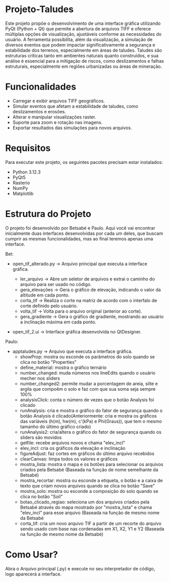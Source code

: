 # Projeto-Taludes
Este projeto propõe o desenvolvimento de uma interface gráfica utilizando PyQt (Python + Qt) que permite a abertura de arquivos TIFF e oferece múltiplas opções de visualização, ajustáveis conforme as necessidades do usuário. A ferramenta possibilita, além da visualização, a simulação de diversos eventos que podem impactar significativamente a segurança e estabilidade dos terrenos, especialmente em áreas de taludes. Taludes são estruturas críticas tanto em ambientes naturais quanto construídos, e sua análise é essencial para a mitigação de riscos, como deslizamentos e falhas estruturais, especialmente em regiões urbanizadas ou áreas de mineração.

# Funcionalidades
- Carregar e exibir arquivos TIFF geográficos.
- Simular eventos que afetam a estabilidade de taludes, como deslizamentos e erosões.
- Alterar e manipular visualizações raster.
- Suporte para zoom e rotação nas imagens.
- Exportar resultados das simulações para novos arquivos.

# Requisitos
Para executar este projeto, os seguintes pacotes precisam estar instalados:
- Python 3.12.3 
- PyQt5
- Rasterio
- NumPy
- Matplotlib

# Estrutura do Projeto
O projeto foi desenvolvido por Betsabé e Paulo. Aqui você vai encontrar inicialmente duas interfaces desenvolvidas por cada um deles, que buscam cumprir as mesmas funcionalidades, mas ao final teremos apenas uma interface.

Bet:
- open_tif_alterado.py -> Arquivo principal que executa a interface gráfica.
   - ler_arquivo -> Abre um seletor de arquivos e extrai o caminho do arquivo para ser usado no código.
   - gera_elevações -> Gera o gráfico de elevação, indicando o valor da altitude em cada ponto.
   - corta_tif -> Realiza o corte na matriz de acordo com o interfalo de corte definido pelo usuário.
   - volta_tif -> Volta para o arquivo original (anterior ao corte).
   - gera_gradiente -> Gera o gráfico de gradiente, mostrando ao usuário a inclinação máxima em cada ponto.
   
- open_tif_2.ui -> Interface gráfica desenvolvida no QtDesigner.

Paulo:
- apptaludes.py -> Arquivo que executa a interface gráfica.
   - showProp: mostra ou esconde os parâmetros do solo quando se clica no botão "Properties"
   - define_material: mostra o gráfico ternário
   - number_changed: muda números nos lineEdits quando o usuário mecher nos sliders
   - number_changed2: permite mudar a porcentagem de areia, silte e argila que compoêm o solo e faz com que sua soma seja sempre 100%
   - analysisClick: conta o número de vezes que o botão Analysis foi clicado
   - runAnalysis: cria e mostra o gráfico do fator de segurança quando o botão Analysis é clicado(Anteriormente: cria e mostra os gráficos das variáveis (h(m), hw(m), c'(kPa) e Phi(Graus)), que tem o mesmo tamanho do último gráfico criado)
   - runAnalysis2: cria/altera o gráfico do fator de segurança quando os sliders são movidos
   - getfile: recebe arquivos novos e chama "elev_incl"
   - elev_incl: cria os gráficos da elevação e inclinação
   - figureAdjust: faz cortes em gráficos do último arquivo recebidos
   - clearCanvas: limpa todos os valores e gráficos
   - mostra_lista: mostra o mapa e os botões para selecionar os arquivos criados pela Betsabé (Baseada na função de nome semelhante da Betsabé)
   - mostra_recortar: mostra ou esconde a etiqueta, o botão e a caixa de texto que criam novos arquivos quando se clica no botão "Save"
   - mostra_solo: mostra ou esconde a composição do solo quando se clica no botão "Soil"
   - botao_clicado_regiao: seleciona um dos arquivos criados pela Betsabé através do mapa mostrado por "mostra_lista" e chama "elev_incl" para esse arquivo (Baseada na função de mesmo nome da Betsabé
   - corta_tif: cria um novo arquivo TIF a partir de um recorte do arquivo sendo usado com base nas cordenadas em X1, X2, Y1 e Y2 (Baseada na função de mesmo nome da Betsabé)
  
# Como Usar?
Abra o Arquivo principal (.py) e execute no seu interpretador de código, logo aparecerá a interface.
